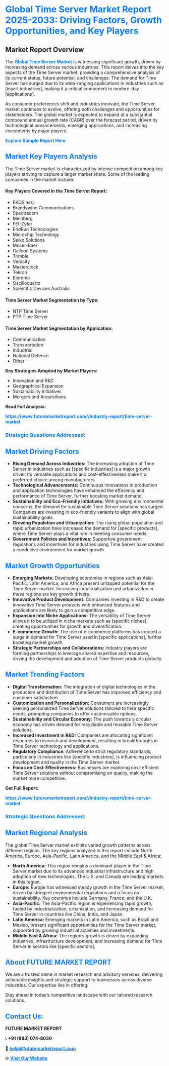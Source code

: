 <h1 style="color: #007BFF;">Global Time Server Market Report 2025-2033: Driving Factors, Growth Opportunities, and Key Players</h1>

<section id="overview">
<h2>Market Report Overview</h2>
<p>The <a href="https://www.futuremarketreport.com//industry-report/time-server-market" style="color: #007BFF; text-decoration: none;"><strong>Global Time Server Market</strong></a> is witnessing significant growth, driven by increasing demand across various industries. This report delves into the key aspects of the Time Server market, providing a comprehensive analysis of its current status, future potential, and challenges. The demand for Time Server has surged due to its wide-ranging applications in industries such as [insert industries], making it a critical component in modern-day [applications].</p>
<p>As consumer preferences shift and industries innovate, the Time Server market continues to evolve, offering both challenges and opportunities for stakeholders. The global market is expected to expand at a substantial compound annual growth rate (CAGR) over the forecast period, driven by technological advancements, emerging applications, and increasing investments by major players.</p>
</section>

<section id="overview">
<p><a href="https://www.futuremarketreport.com//request-sample/reportId=52068" style="color: #007BFF; text-decoration: none;"><strong>Explore Sample Report Here</strong></a></p>
</section>

<section id="key-players">
<h2 style="color: #007BFF;">Market Key Players Analysis</h2>
<p>The Time Server market is characterized by intense competition among key players striving to capture a larger market share. Some of the leading companies in the market include:</p>
<h4>Key Players Covered in the Time Server Report:</h4>
<ul><li>EKOSinerji</li><li>Brandywine Communications</li><li>Spectracom</li><li>Meinberg</li><li>FEI-Zyfer</li><li>EndRun Technologies</li><li>Microchip Technology</li><li>Seiko Solutions</li><li>Moser-Baer</li><li>Galleon Systems</li><li>Trimble</li><li>Veracity</li><li>Masterclock</li><li>Tekron</li><li>Elproma</li><li>Oscilloquartz</li><li>Scientific Devices Australia</li></ul>
<h4>Time Server Market Segmentation by Type:</h4>
<ul><li>NTP Time Server</li><li>PTP Time Server</li></ul>

<h4>Time Server Market Segmentation by Application:</h4>
<ul><li>Communication</li><li>Transportation</li><li>Indudtrial</li><li>National Defence</li><li>Other</li></ul>
<p><strong>Key Strategies Adopted by Market Players:</strong></p>
<ul>
<li>Innovation and R&D</li>
<li>Geographical Expansion</li>
<li>Sustainability Initiatives</li>
<li>Mergers and Acquisitions</li>
</ul>
</section>

<section>
<p><strong>Read Full Analysis: </strong></p><a href="https://www.futuremarketreport.com//industry-report/time-server-market" style="color: #007BFF; text-decoration: none;"><strong>https://www.futuremarketreport.com//industry-report/time-server-market</strong></a>
<h3 style="color: #007BFF;">Strategic Questions Addressed:</h3>
</section>

<section id="driving-factors">
<h2 style="color: #007BFF;">Market Driving Factors</h2>
<ul>
<li><strong>Rising Demand Across Industries:</strong> The increasing adoption of Time Server in industries such as [specific industries] is a major growth driver. Its versatile applications and cost-effectiveness make it a preferred choice among manufacturers.</li>
<li><strong>Technological Advancements:</strong> Continuous innovations in production and application technologies have enhanced the efficiency and performance of Time Server, further boosting market demand.</li>
<li><strong>Sustainability and Eco-Friendly Initiatives:</strong> With growing environmental concerns, the demand for sustainable Time Server solutions has surged. Companies are investing in eco-friendly variants to align with global sustainability goals.</li>
<li><strong>Growing Population and Urbanization:</strong> The rising global population and rapid urbanization have increased the demand for [specific products], where Time Server plays a vital role in meeting consumer needs.</li>
<li><strong>Government Policies and Incentives:</strong> Supportive government regulations and incentives for industries using Time Server have created a conducive environment for market growth.</li>
</ul>
</section>

<section id="growth-opportunities">
<h2 style="color: #007BFF;">Market Growth Opportunities</h2>
<ul>
<li><strong>Emerging Markets:</strong> Developing economies in regions such as Asia-Pacific, Latin America, and Africa present untapped potential for the Time Server market. Increasing industrialization and urbanization in these regions are key growth drivers.</li>
<li><strong>Innovative Product Development:</strong> Companies investing in R&D to create innovative Time Server products with enhanced features and applications are likely to gain a competitive edge.</li>
<li><strong>Expansion into Niche Applications:</strong> The versatility of Time Server allows it to be utilized in niche markets such as [specific niches], creating opportunities for growth and diversification.</li>
<li><strong>E-commerce Growth:</strong> The rise of e-commerce platforms has created a surge in demand for Time Server used in [specific applications], further boosting market growth.</li>
<li><strong>Strategic Partnerships and Collaborations:</strong> Industry players are forming partnerships to leverage shared expertise and resources, driving the development and adoption of Time Server products globally.</li>
</ul>
</section>

<section id="trending-factors">
<h2 style="color: #007BFF;">Market Trending Factors</h2>
<ul>
<li><strong>Digital Transformation:</strong> The integration of digital technologies in the production and distribution of Time Server has improved efficiency and customer satisfaction.</li>
<li><strong>Customization and Personalization:</strong> Consumers are increasingly seeking personalized Time Server solutions tailored to their specific needs, prompting companies to offer customizable options.</li>
<li><strong>Sustainability and Circular Economy:</strong> The push towards a circular economy has driven demand for recyclable and reusable Time Server solutions.</li>
<li><strong>Increased Investment in R&D:</strong> Companies are allocating significant resources to research and development, resulting in breakthroughs in Time Server technology and applications.</li>
<li><strong>Regulatory Compliance:</strong> Adherence to strict regulatory standards, particularly in industries like [specific industries], is influencing product development and quality in the Time Server market.</li>
<li><strong>Focus on Cost-Effectiveness:</strong> Businesses are exploring cost-efficient Time Server solutions without compromising on quality, making the market more competitive.</li>
</ul>
</section>

<section>
<p><strong>Get Full Report: </strong></p><a href="https://www.futuremarketreport.com//industry-report/time-server-market" style="color: #007BFF; text-decoration: none;"><strong>https://www.futuremarketreport.com//industry-report/time-server-market</strong></a>
<h3 style="color: #007BFF;">Strategic Questions Addressed:</h3>
</section>


<section id="regional-analysis">
<h2 style="color: #007BFF;">Market Regional Analysis</h2>
<p>The global Time Server market exhibits varied growth patterns across different regions. The key regions analyzed in this report include North America, Europe, Asia-Pacific, Latin America, and the Middle East & Africa:</p>
<ul>
<li><strong>North America:</strong> This region remains a dominant player in the Time Server market due to its advanced industrial infrastructure and high adoption of new technologies. The U.S. and Canada are leading markets in this region.</li>
<li><strong>Europe:</strong> Europe has witnessed steady growth in the Time Server market, driven by stringent environmental regulations and a focus on sustainability. Key countries include Germany, France, and the U.K.</li>
<li><strong>Asia-Pacific:</strong> The Asia-Pacific region is experiencing rapid growth, fueled by industrialization, urbanization, and increasing demand for Time Server in countries like China, India, and Japan.</li>
<li><strong>Latin America:</strong> Emerging markets in Latin America, such as Brazil and Mexico, present significant opportunities for the Time Server market, supported by growing industrial activities and investments.</li>
<li><strong>Middle East & Africa:</strong> The region’s growth is driven by expanding industries, infrastructure development, and increasing demand for Time Server in sectors like [specific sectors].</li>
</ul>
</section>

<footer>
<h2 style="color: #007BFF;">About FUTURE MARKET REPORT</h2>
<p>We are a trusted name in market research and advisory services, delivering actionable insights and strategic support to businesses across diverse industries. Our expertise lies in offering:</p>

<p>Stay ahead in today’s competitive landscape with our tailored research solutions.</p>

<h2 style="color: #007BFF;">Contact Us:</h2>
<p><strong>FUTURE MARKET REPORT</strong></p>
<p>📞 <strong>+91 (883) 074-8030</strong></p>
<p>📧 <strong><a href="mailto:help@futuremarketreport.com" style="color: #007BFF;">help@futuremarketreport.com</a></strong></p>
<p>🌐 <strong><a href="https://www.futuremarketreport.com/" style="color: #007BFF;">Visit Our Website</a></strong></p>
</footer>
